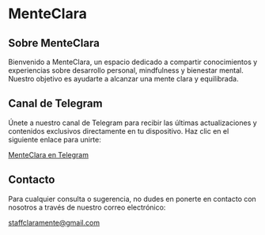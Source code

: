 <!DOCTYPE html>
<html lang="es">
<head>
    <meta charset="UTF-8">
    <meta name="viewport" content="width=device-width, initial-scale=1.0">

</head>
<body>
    <div class="container">
        <h1>MenteClara</h1>
        <div class="section">
            <h2>Sobre MenteClara</h2>
            <p>Bienvenido a MenteClara, un espacio dedicado a compartir conocimientos y experiencias sobre desarrollo personal, mindfulness y bienestar mental. Nuestro objetivo es ayudarte a alcanzar una mente clara y equilibrada.</p>
        </div>
        <div class="section">
            <h2>Canal de Telegram</h2>
            <p>Únete a nuestro canal de Telegram para recibir las últimas actualizaciones y contenidos exclusivos directamente en tu dispositivo. Haz clic en el siguiente enlace para unirte:</p>
            <div class="contact-info">
                <a href="https://t.me/menteclaramentesana" target="_blank">MenteClara en Telegram</a>
            </div>
        </div>
        <div class="section">
            <h2>Contacto</h2>
            <p>Para cualquier consulta o sugerencia, no dudes en ponerte en contacto con nosotros a través de nuestro correo electrónico:</p>
            <div class="contact-info">
                <a href="mailto:staffclaramente@gmail.com">staffclaramente@gmail.com</a>
            </div>
        </div>
    </div>
</body>
</html>
